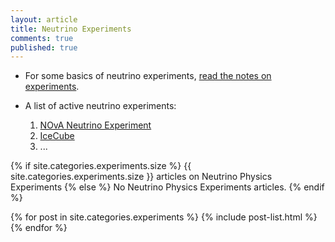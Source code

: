 ```yaml
---
layout: article
title: Neutrino Experiments
comments: true
published: true
---
```


* For some basics of neutrino experiments, [read the notes on experiments](http://docs.neutrino.xyz/experiments.html).

* A list of active neutrino experiments:
	1. [NOvA Neutrino Experiment](http://www-nova.fnal.gov/)
	2. [IceCube](http://icecube.wisc.edu/)
	3. ...





{% if site.categories.experiments.size %}
{{ site.categories.experiments.size }} articles on Neutrino Physics Experiments
		{% else %}
No Neutrino Physics Experiments articles.
		{% endif %}

<div class="tiles">
{% for post in site.categories.experiments %}
	{% include post-list.html %}
{% endfor %}
</div><!-- /.tiles -->
